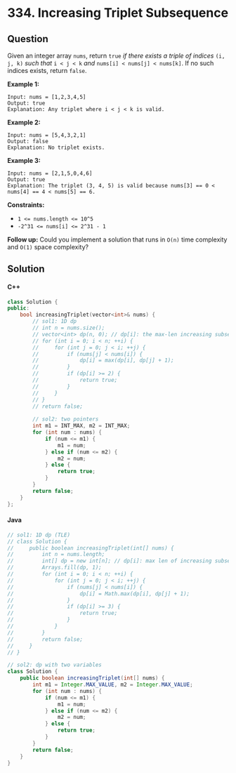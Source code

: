 # 334. Increasing Triplet Subsequence

## Question

Given an integer array `nums`, return `true` _if there exists a triple of indices_ `(i, j, k)` _such that_ `i < j < k` _and_ `nums[i] < nums[j] < nums[k]`. If no such indices exists, return `false`.

**Example 1:**

```
Input: nums = [1,2,3,4,5]
Output: true
Explanation: Any triplet where i < j < k is valid.
```

**Example 2:**

```
Input: nums = [5,4,3,2,1]
Output: false
Explanation: No triplet exists.
```

**Example 3:**

```
Input: nums = [2,1,5,0,4,6]
Output: true
Explanation: The triplet (3, 4, 5) is valid because nums[3] == 0 < nums[4] == 4 < nums[5] == 6.
```

**Constraints:**

* `1 <= nums.length <= 10^5`
* `-2^31 <= nums[i] <= 2^31 - 1`

**Follow up:** Could you implement a solution that runs in `O(n)` time complexity and `O(1)` space complexity?

## Solution

#### C++

```cpp
class Solution {
public:
    bool increasingTriplet(vector<int>& nums) {
        // sol1: 1D dp
        // int n = nums.size();
        // vector<int> dp(n, 0); // dp[i]: the max-len increasing subsequence ending with nums[i]
        // for (int i = 0; i < n; ++i) {
        //     for (int j = 0; j < i; ++j) {
        //         if (nums[j] < nums[i]) {
        //             dp[i] = max(dp[i], dp[j] + 1);
        //         }
        //         if (dp[i] >= 2) {
        //             return true;
        //         }
        //     }
        // }
        // return false;
        
        // sol2: two pointers
        int m1 = INT_MAX, m2 = INT_MAX;
        for (int num : nums) {
            if (num <= m1) {
                m1 = num;
            } else if (num <= m2) {
                m2 = num;
            } else {
                return true;
            }
        }
        return false;
    }
};
```

#### Java

```java
// sol1: 1D dp (TLE)
// class Solution {
//     public boolean increasingTriplet(int[] nums) {
//         int n = nums.length;
//         int[] dp = new int[n]; // dp[i]: max len of increasing subseq ending with nums[i]
//         Arrays.fill(dp, 1);
//         for (int i = 0; i < n; ++i) {
//             for (int j = 0; j < i; ++j) {
//                 if (nums[j] < nums[i]) {
//                     dp[i] = Math.max(dp[i], dp[j] + 1);
//                 }
//                 if (dp[i] >= 3) {
//                     return true;
//                 }
//             }
//         }
//         return false;
//     }
// }

// sol2: dp with two variables
class Solution {
    public boolean increasingTriplet(int[] nums) {
        int m1 = Integer.MAX_VALUE, m2 = Integer.MAX_VALUE;
        for (int num : nums) {
            if (num <= m1) {
                m1 = num;
            } else if (num <= m2) {
                m2 = num;
            } else {
                return true;
            }
        }
        return false;
    }
}
```
